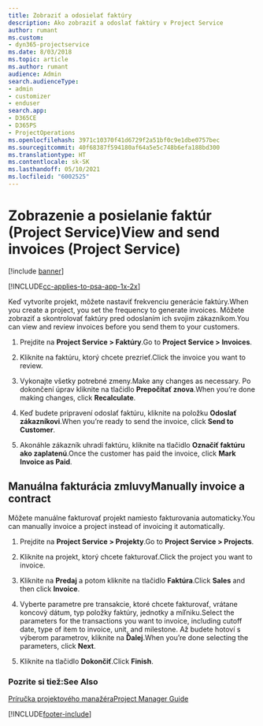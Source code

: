 ```yaml
---
title: Zobraziť a odosielať faktúry
description: Ako zobraziť a odoslať faktúry v Project Service
author: rumant
ms.custom:
- dyn365-projectservice
ms.date: 8/03/2018
ms.topic: article
ms.author: rumant
audience: Admin
search.audienceType:
- admin
- customizer
- enduser
search.app:
- D365CE
- D365PS
- ProjectOperations
ms.openlocfilehash: 3971c10370f41d6729f2a51bf0c9e1dbe0757bec
ms.sourcegitcommit: 40f68387f594180af64a5e5c748b6efa188bd300
ms.translationtype: HT
ms.contentlocale: sk-SK
ms.lasthandoff: 05/10/2021
ms.locfileid: "6002525"
---
```

# <a name="view-and-send-invoices-project-service"></a><span data-ttu-id="3bc01-103">Zobrazenie a posielanie faktúr (Project Service)</span><span class="sxs-lookup"><span data-stu-id="3bc01-103">View and send invoices (Project Service)</span></span>

[!include [banner](../includes/psa-now-project-operations.md)]

[!INCLUDE[cc-applies-to-psa-app-1x-2x](../includes/cc-applies-to-psa-app-1x-2x.md)]

<span data-ttu-id="3bc01-104">Keď vytvoríte projekt, môžete nastaviť frekvenciu generácie faktúry.</span><span class="sxs-lookup"><span data-stu-id="3bc01-104">When you create a project, you set the frequency to generate invoices.</span></span> <span data-ttu-id="3bc01-105">Môžete zobraziť a skontrolovať faktúry pred odoslaním ich svojim zákazníkom.</span><span class="sxs-lookup"><span data-stu-id="3bc01-105">You can view and review invoices before you send them to your customers.</span></span>  
  
1.  <span data-ttu-id="3bc01-106">Prejdite na **Project Service > Faktúry**.</span><span class="sxs-lookup"><span data-stu-id="3bc01-106">Go to **Project Service > Invoices**.</span></span>  
  
2.  <span data-ttu-id="3bc01-107">Kliknite na faktúru, ktorý chcete prezrieť.</span><span class="sxs-lookup"><span data-stu-id="3bc01-107">Click the invoice you want to review.</span></span>  
  
3.  <span data-ttu-id="3bc01-108">Vykonajte všetky potrebné zmeny.</span><span class="sxs-lookup"><span data-stu-id="3bc01-108">Make any changes as necessary.</span></span> <span data-ttu-id="3bc01-109">Po dokončení úprav kliknite na tlačidlo **Prepočítať znova**.</span><span class="sxs-lookup"><span data-stu-id="3bc01-109">When you’re done making changes, click **Recalculate**.</span></span>  
  
4.  <span data-ttu-id="3bc01-110">Keď budete pripravení odoslať faktúru, kliknite na položku **Odoslať zákazníkovi**.</span><span class="sxs-lookup"><span data-stu-id="3bc01-110">When you’re ready to send the invoice, click **Send to Customer**.</span></span>  
  
5.  <span data-ttu-id="3bc01-111">Akonáhle zákazník uhradí faktúru, kliknite na tlačidlo **Označiť faktúru ako zaplatenú**.</span><span class="sxs-lookup"><span data-stu-id="3bc01-111">Once the customer has paid the invoice, click **Mark Invoice as Paid**.</span></span>  
  
## <a name="manually-invoice-a-contract"></a><span data-ttu-id="3bc01-112">Manuálna fakturácia zmluvy</span><span class="sxs-lookup"><span data-stu-id="3bc01-112">Manually invoice a contract</span></span>  
 <span data-ttu-id="3bc01-113">Môžete manuálne fakturovať projekt namiesto fakturovania automaticky.</span><span class="sxs-lookup"><span data-stu-id="3bc01-113">You can manually invoice a project instead of invoicing it automatically.</span></span>  
  
1.  <span data-ttu-id="3bc01-114">Prejdite na **Project Service > Projekty**.</span><span class="sxs-lookup"><span data-stu-id="3bc01-114">Go to **Project Service > Projects**.</span></span>  
  
2.  <span data-ttu-id="3bc01-115">Kliknite na projekt, ktorý chcete fakturovať.</span><span class="sxs-lookup"><span data-stu-id="3bc01-115">Click the project you want to invoice.</span></span>  
  
3.  <span data-ttu-id="3bc01-116">Kliknite na **Predaj** a potom kliknite na tlačidlo **Faktúra**.</span><span class="sxs-lookup"><span data-stu-id="3bc01-116">Click **Sales** and then click **Invoice**.</span></span>  
  
4.  <span data-ttu-id="3bc01-117">Vyberte parametre pre transakcie, ktoré chcete fakturovať, vrátane koncový dátum, typ položky faktúry, jednotky a míľniku.</span><span class="sxs-lookup"><span data-stu-id="3bc01-117">Select the parameters for the transactions you want to invoice, including cutoff date, type of item to invoice, unit, and milestone.</span></span> <span data-ttu-id="3bc01-118">Až budete hotoví s výberom parametrov, kliknite na **Ďalej**.</span><span class="sxs-lookup"><span data-stu-id="3bc01-118">When you’re done selecting the parameters, click **Next**.</span></span>  
  
5.  <span data-ttu-id="3bc01-119">Kliknite na tlačidlo **Dokončiť**.</span><span class="sxs-lookup"><span data-stu-id="3bc01-119">Click **Finish**.</span></span>  
  
### <a name="see-also"></a><span data-ttu-id="3bc01-120">Pozrite si tiež:</span><span class="sxs-lookup"><span data-stu-id="3bc01-120">See Also</span></span>  
 [<span data-ttu-id="3bc01-121">Príručka projektového manažéra</span><span class="sxs-lookup"><span data-stu-id="3bc01-121">Project Manager Guide</span></span>](../psa/project-manager-guide.md)


[!INCLUDE[footer-include](../includes/footer-banner.md)]